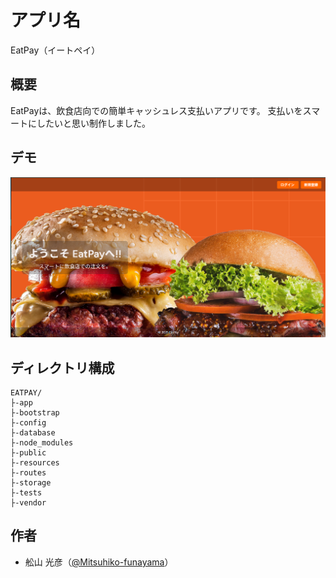 # アプリ名
EatPay（イートペイ）

## 概要
EatPayは、飲食店向での簡単キャッシュレス支払いアプリです。
支払いをスマートにしたいと思い制作しました。

## デモ
![スクリーンショット](src/public/img/SSimg.PNG)

## ディレクトリ構成
```
EATPAY/
├-app
├-bootstrap
├-config
├-database
├-node_modules
├-public
├-resources
├-routes
├-storage
├-tests
├-vendor
```
## 作者
- 舩山 光彦（[@Mitsuhiko-funayama](https://github.com/Mitsuhiko-funayama)）
